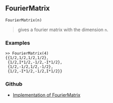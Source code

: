 ## FourierMatrix

``` 
FourierMatrix(n)
```

> gives a fourier matrix with the dimension `n`.

### Examples

```
>> FourierMatrix(4)
{{1/2,1/2,1/2,1/2}, 
 {1/2,I*1/2,-1/2,-I*1/2},  
 {1/2,-1/2,1/2,-1/2}, 
 {1/2,-I*1/2,-1/2,I*1/2}}
```

### Github

* [Implementation of FourierMatrix](https://github.com/axkr/symja_android_library/blob/master/symja_android_library/matheclipse-core/src/main/java/org/matheclipse/core/builtin/LinearAlgebra.java#L2384) 
